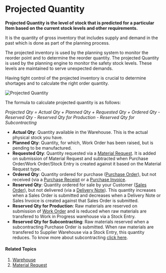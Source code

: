 <!-- add-breadcrumbs -->
# Projected Quantity

**Projected Quantity is the level of stock that is predicted for a particular Item based on the current stock levels and other requirements.**

It is the quantity of gross inventory that includes supply and demand in the past which
is done as part of the planning process.

The projected inventory is used by the planning system to monitor the reorder
point and to determine the reorder quantity. The projected Quantity is used by
the planning engine to monitor the safety stock levels. These levels are
maintained to serve unexpected demands.

Having tight control of the projected inventory is crucial to determine
shortages and to calculate the right order quantity.

<img class="screenshot" alt="Projected Quantity" src="{{docs_base_url}}/v13/assets/img/stock/projected_quantity.png">

The formula to calculate projected quantity is as follows:

*Projected Qty = Actual Qty + Planned Qty + Requested Qty + Ordered Qty - Reserved Qty - Reserved Qty for Production - Reserved Qty for Subcontracting*

* **Actual Qty**: Quantity available in the Warehouse. This is the actual physical stock you have.
* **Planned Qty**: Quantity, for which, Work Order has been raised, but is pending to be manufactured.
* **Requested Qty**: Quantity requested via a [Material Request](/docs/v13/user/manual/en/stock/material-request). It is added on submission of Material Request and subtracted when Purchase Order/Work Order/Stock Entry is created against it based on the Material Request type.
* **Ordered Qty**: Quantity ordered for purchase ([Purchase Order](/docs/v13/user/manual/en/buying/purchase-order)), but not received (via a [Purchase Receipt](/docs/v13/user/manual/en/stock/purchase-receipt) or a [Purchase Invoice](/docs/v13/user/manual/en/accounts/purchase-invoice).
* **Reserved Qty**: Quantity ordered for sale by your Customer ([Sales Order](/docs/v13/user/manual/en/selling/sales-order)), but not delivered (via a [Delivery Note](/docs/v13/user/manual/en/stock/delivery-note)). This quantity increases when a Sales Order is submitted and decreases when a Delivery Note or Sales Invoice is created against that Sales Order is submitted.
* **Reserved Qty for Production**: Raw materials are reserved on submission of [Work Order](/docs/v13/user/manual/en/manufacturing/work-order) and is reduced when raw materials are transfered to Work in Progress warehouse via a Stock Entry.
* **Reserved Qty for Subcontracting**: Raw materials reserved when a subcontracting Purchase Order is submitted. When raw materials are transfered to Supplier Warehouse via a Stock Entry, this quantity reduces. To know more about subcontracting [click here](/docs/v13/user/manual/en/manufacturing/subcontracting).

#### Related Topics
1. [Warehouse](/docs/v13/user/manual/en/stock/warehouse)
1. [Material Request](/docs/v13/user/manual/en/stock/material-request)